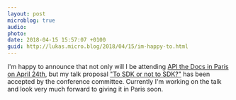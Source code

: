 ```yaml
---
layout: post
microblog: true
audio: 
photo: 
date: 2018-04-15 15:57:07 +0100
guid: http://lukas.micro.blog/2018/04/15/im-happy-to.html
---
```

I'm happy to announce that not only will I be attending [API the Docs in Paris on April 24th](https://apithedocs.org/paris2018), but my talk proposal ["To SDK or not to SDK?"](https://apithedocs.org/node/152) has been accepted by the conference committee.
Currently I'm working on the talk and look very much forward to giving it in Paris soon.
